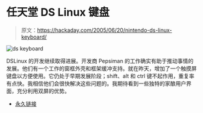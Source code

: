 # 任天堂 DS Linux 键盘

> 原文：<https://hackaday.com/2005/06/20/nintendo-ds-linux-keyboard/>

![ds keyboard](img/98a7216456e7058b50c889660c5d03fb.png)

DSLinux 的开发继续取得进展。开发商 Pepsiman 的工作确实有助于推动事情的发展。他们有一个工作的窗框外壳和框架缓冲支持。就在昨天，增加了一个触摸屏键盘以方便使用。它仍处于早期发展阶段；shift、alt 和 ctrl 键不起作用，重复率有点快。我相信他们会很快解决这些问题的。我期待看到一些独特的家酿用户界面，充分利用双屏的优势。

*   [永久链接](http://www.dslinux.org/blogs/pepsiman/?p=14)